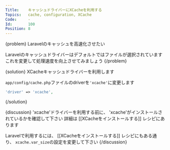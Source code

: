 ```yaml
---
Title:    キャッシュドライバーにXCacheを利用する
Topics:   cache, configuration, XCache
Code:     -
Id:       100
Position: 8
---
```


{problem}
Laravelのキャッシュを高速化させたい

Laravelのキャッシュドライバーはデフォルトではファイルが選択されています
これを変更して処理速度を向上させてみましょう
{/problem}

{solution}
XCacheキャッシュドライバーを利用します

`app/config/cache.php`ファイルのdriverを`'xcache'`に変更します

```php
'driver' => 'xcache',
```
{/solution}

{discussion}
'xcache'ドライバーを利用する前に、
'xcache'がインストールされているかを確認して下さい
詳細は [[XCacheをインストールする]] レシピにあります

Laravelで利用するには、
[[XCacheをインストールする]] レシピにもある通り、
`xcache.var_size`の設定を変更して下さい
{/discussion}
